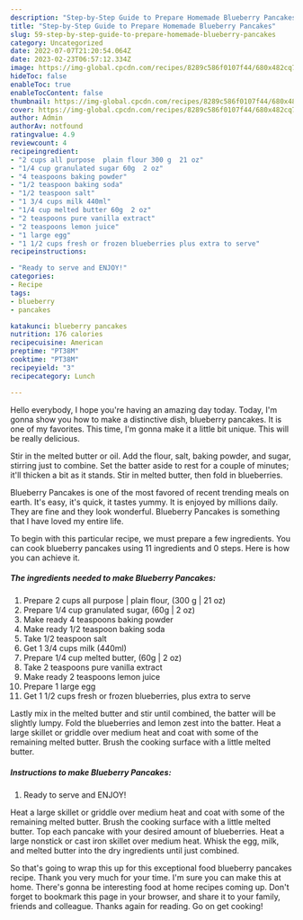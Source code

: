 ```yaml
---
description: "Step-by-Step Guide to Prepare Homemade Blueberry Pancakes"
title: "Step-by-Step Guide to Prepare Homemade Blueberry Pancakes"
slug: 59-step-by-step-guide-to-prepare-homemade-blueberry-pancakes
category: Uncategorized
date: 2022-07-07T21:20:54.064Z
date: 2023-02-23T06:57:12.334Z
image: https://img-global.cpcdn.com/recipes/8289c586f0107f44/680x482cq70/blueberry-pancakes-recipe-main-photo.jpg
hideToc: false
enableToc: true
enableTocContent: false
thumbnail: https://img-global.cpcdn.com/recipes/8289c586f0107f44/680x482cq70/blueberry-pancakes-recipe-main-photo.jpg
cover: https://img-global.cpcdn.com/recipes/8289c586f0107f44/680x482cq70/blueberry-pancakes-recipe-main-photo.jpg
author: Admin
authorAv: notfound
ratingvalue: 4.9
reviewcount: 4
recipeingredient:
- "2 cups all purpose  plain flour 300 g  21 oz"
- "1/4 cup granulated sugar 60g  2 oz"
- "4 teaspoons baking powder"
- "1/2 teaspoon baking soda"
- "1/2 teaspoon salt"
- "1 3/4 cups milk 440ml"
- "1/4 cup melted butter 60g  2 oz"
- "2 teaspoons pure vanilla extract"
- "2 teaspoons lemon juice"
- "1 large egg"
- "1 1/2 cups fresh or frozen blueberries plus extra to serve"
recipeinstructions:

- "Ready to serve and ENJOY!"
categories:
- Recipe
tags:
- blueberry
- pancakes

katakunci: blueberry pancakes 
nutrition: 176 calories
recipecuisine: American
preptime: "PT38M"
cooktime: "PT38M"
recipeyield: "3"
recipecategory: Lunch

---
```



Hello everybody, I hope you're having an amazing day today. Today, I'm gonna show you how to make a distinctive dish, blueberry pancakes. It is one of my favorites. This time, I'm gonna make it a little bit unique. This will be really delicious.

Stir in the melted butter or oil. Add the flour, salt, baking powder, and sugar, stirring just to combine. Set the batter aside to rest for a couple of minutes; it&#39;ll thicken a bit as it stands. Stir in melted butter, then fold in blueberries.

Blueberry Pancakes is one of the most favored of recent trending meals on earth. It's easy, it's quick, it tastes yummy. It is enjoyed by millions daily. They are fine and they look wonderful. Blueberry Pancakes is something that I have loved my entire life.


To begin with this particular recipe, we must prepare a few ingredients. You can cook blueberry pancakes using 11 ingredients and 0 steps. Here is how you can achieve it.

<!--inarticleads1-->

##### The ingredients needed to make Blueberry Pancakes:

1. Prepare 2 cups all purpose | plain flour, (300 g | 21 oz)
1. Prepare 1/4 cup granulated sugar, (60g | 2 oz)
1. Make ready 4 teaspoons baking powder
1. Make ready 1/2 teaspoon baking soda
1. Take 1/2 teaspoon salt
1. Get 1 3/4 cups milk (440ml)
1. Prepare 1/4 cup melted butter, (60g | 2 oz)
1. Take 2 teaspoons pure vanilla extract
1. Make ready 2 teaspoons lemon juice
1. Prepare 1 large egg
1. Get 1 1/2 cups fresh or frozen blueberries, plus extra to serve


Lastly mix in the melted butter and stir until combined, the batter will be slightly lumpy. Fold the blueberries and lemon zest into the batter. Heat a large skillet or griddle over medium heat and coat with some of the remaining melted butter. Brush the cooking surface with a little melted butter. 

<!--inarticleads2-->

##### Instructions to make Blueberry Pancakes:


1. Ready to serve and ENJOY!

Heat a large skillet or griddle over medium heat and coat with some of the remaining melted butter. Brush the cooking surface with a little melted butter. Top each pancake with your desired amount of blueberries. Heat a large nonstick or cast iron skillet over medium heat. Whisk the egg, milk, and melted butter into the dry ingredients until just combined. 

So that's going to wrap this up for this exceptional food blueberry pancakes recipe. Thank you very much for your time. I'm sure you can make this at home. There's gonna be interesting food at home recipes coming up. Don't forget to bookmark this page in your browser, and share it to your family, friends and colleague. Thanks again for reading. Go on get cooking!
